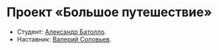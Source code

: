 # Проект «Большое путешествие»

* Студент: [Александр Батолло](https://up.htmlacademy.ru/ecmascript/13/user/65755).
* Наставник: [Валерий Соловьев](https://up.htmlacademy.ru/ecmascript/13/user/8640).
